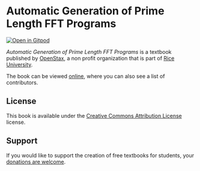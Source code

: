 # Automatic Generation of Prime Length FFT Programs

[![Open in Gitpod](https://gitpod.io/button/open-in-gitpod.svg)](https://gitpod.io/from-referrer/)

_Automatic Generation of Prime Length FFT Programs_ is a textbook published by [OpenStax](https://openstax.org/), a non profit organization that is part of [Rice University](https://www.rice.edu/).

The book can be viewed [online](https://github.com/cnx-user-books/cnxbook-automatic-generation-of-prime-length-fft-programs/releases/latest), where you can also see a list of contributors.

## License
This book is available under the [Creative Commons Attribution License](./LICENSE) license.

## Support
If you would like to support the creation of free textbooks for students, your [donations are welcome](https://riceconnect.rice.edu/donation/support-openstax-banner).
